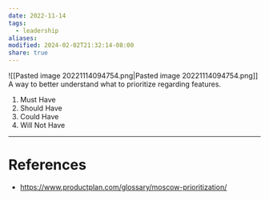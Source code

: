 ```yaml
---
date: 2022-11-14
tags:
  - leadership
aliases: 
modified: 2024-02-02T21:32:14-08:00
share: true
---
```


![[Pasted image 20221114094754.png|Pasted image 20221114094754.png]]
A way to better understand what to prioritize regarding features. 
1. Must Have
2. Should Have
3. Could Have 
4. Will Not Have

---
# References
- https://www.productplan.com/glossary/moscow-prioritization/